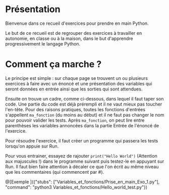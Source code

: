 # Présentation

Bienvenue dans ce recueil d'exercices pour prendre en main Python.

Le but de ce recueil est de regrouper des exercices à travailler en autonomie, en classe ou à la maison, dans le but d'apprendre progressivement le langage Python.

# Comment ça marche ?

Le principe est simple : sur chaque page se trouvent un ou plusieurs exercices à faire avec un énoncé et une présentation des variables qui seront données en entrée ainsi que les sorties qui sont attendues.

Ensuite on trouve un cadre, comme ci-dessous, dans lequel il faut taper son code. Une partie du code est déjà prérempli et il ne vaut mieux pas toucher l'en-tête. Pour des raisons pratiques, toutes les fonctions d'entrées s'appellent `ma_fonction` (du moins au début) et il ne faut pas changer le nom pour pouvoir valider les tests. Après `ma_fonction`, on peut lire entre parenthèses les variables annoncées dans la partie Entrée de l'énoncé de l'exercice.

Pour résoudre l'exercice, il faut créer un programme qui passera les tests lorsqu'on appuie sur Run.

Pour vous entrainer, essayez de rajouter `print("Hello World")` (Attention aux majuscules !) dans le programme suivant puis testez-le en appuyant sur Run.
Il faut bien faire attention à décaler ce que l'on écrit au même niveau que les commentaires (qui commencent par #).

@[Exemple ]({"stubs": ["Variables_et_fonctions/Prise_en_main_Exo_1.py"], "command": "python3 Variables_et_fonctions/Hello_world_test.py"})



